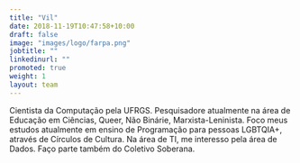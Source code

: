 ```yaml
---
title: "Vil"
date: 2018-11-19T10:47:58+10:00
draft: false
image: "images/logo/farpa.png"
jobtitle: ""
linkedinurl: ""
promoted: true
weight: 1
layout: team
---
```


Cientista da Computação pela UFRGS. Pesquisadore atualmente na área de Educação em Ciências, Queer, Não Binárie, Marxista-Leninista. Foco meus estudos atualmente em ensino de Programação para pessoas LGBTQIA+, através de Círculos de Cultura. Na área de TI, me interesso pela área de Dados. Faço parte também do Coletivo Soberana.
